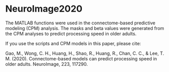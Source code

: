 # NeuroImage2020
The MATLAB functions were used in the connectome-based predictive modeling (CPM) analysis. The masks and beta values were generated from the CPM analyses to predict processing speed in older adults.

If you use the scripts and CPM models in this paper, please cite:

Gao, M., Wong, C. H., Huang, H., Shao, R., Huang, R., Chan, C. C., & Lee, T. M. (2020). Connectome-based models can predict processing speed in older adults. NeuroImage, 223, 117290.
